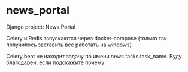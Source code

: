 # news_portal
Django project: News Portal

Celery и Redis запускаются через docker-compose (только так получилось заставить все работать на windows)

Celery beat не находит задачу по имени news.tasks.task_name. Буду благодарен, если подскажите почему

